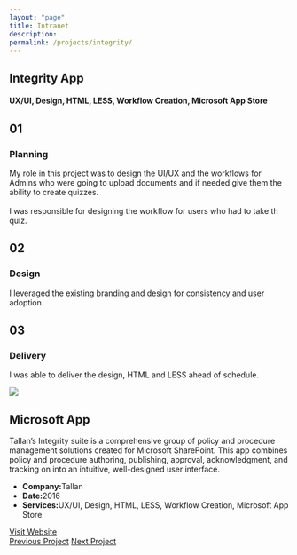 ```yaml
---
layout: "page"
title: Intranet
description:
permalink: /projects/integrity/
---
```


<style>
      @media only screen and (max-width: 475px) {
            .new-paragraph { 
                  width: 370px;
            }
            .remove-margin-top {
                  margin-top: -200px;
            }
      }
</style>

<section class="page-title parallax-section">
   <div class="row-parallax-bg">
      <div class="parallax-wrapper" style="transform: translate3d(0px, 0px, 0px);">
         <div class="parallax-bg" style="background-image: url('{{site.baseurl}}/assets/images/integrity-tallan.jpg');"></div>
      </div>
      <div class="parallax-overlay"></div>
   </div>
   <div class="centrize">
      <div class="v-center">
         <div class="container">
            <div class="row">
               <div class="col-md-8 col-md-offset-2">
                  <div class="title text-center">
                     <h1>Integrity App</h1>
                     <h4>UX/UI, Design, HTML, LESS, Workflow Creation, Microsoft App Store</h4>
                  </div>
               </div>
            </div>
         </div>
      </div>
   </div>
</section>
<section>
   <div class="container">
      <div class="row">
         <div class="col-sm-4">
            <div class="number-box">
               <div class="number-wrap">
                  <h2>01</h2>
               </div>
               <div class="number-box-content">
                  <h3>Planning</h3>
                  <p>My role in this project was to design the UI/UX and the workflows for Admins who were going to upload documents and if needed give them the ability to create quizzes.<br>
                     <br>
                     I was responsible for designing the workflow for users who had to take th quiz.
                  </p>
               </div>
            </div>
         </div>
         <div class="col-sm-4">
            <div class="number-box">
               <div class="number-wrap">
                  <h2>02</h2>
               </div>
               <div class="number-box-content">
                  <h3>Design</h3>
                  <p>I leveraged the existing branding and design for consistency and user adoption.</p>
               </div>
            </div>
         </div>
         <div class="col-sm-4">
            <div class="number-box">
               <div class="number-wrap">
                  <h2>03</h2>
               </div>
               <div class="number-box-content">
                  <h3>Delivery</h3>
                  <p>I was able to deliver the design, HTML and LESS ahead of schedule.</p>
               </div>
            </div>
         </div>
      </div>
   </div>
</section>
<section>
   <div class="container">
      <div class="row">
         <div class="col-md-7 mb-25">
            <div class="media-video"><img class="img-responsive" src="{{site.baseurl}}/assets/images/integrity-tallan.jpg"></div>
         </div>
         <div class="col-md-4 col-md-offset-1">
            <div class="title">
               <h2 class="mt-0 remove-margin-top">Microsoft App</h2>
            </div>
            <div class="section-content">
               <p>Tallan’s Integrity suite is a comprehensive group of policy and procedure management solutions created for Microsoft SharePoint. This app combines policy and procedure authoring, publishing, approval, acknowledgment, and tracking on into an intuitive, well-designed user interface.</p>
               <div class="project-info mt-25">
                  <ul>
                     <li><strong>Company:</strong>Tallan</li>
                     <li><strong>Date:</strong>2016</li>
                     <li><strong>Services:</strong>UX/UI, Design, HTML, LESS, Workflow Creation, Microsoft App Store</li>
                  </ul>
               </div>
               <div class="btn-container mt-25">
                  <a class="btn btn-color btn-block" href="https://store.office.com/en-001/app.aspx?assetid=WA104380661&ui=en-US&rs=en-001&ad=US&appredirect=false" target="_blank">Visit Website</a>
               </div>
            </div>
         </div>
      </div>
   </div>
</section>
<section class="grey-bg p-0 last-section">
   <div class="container">
      <div class="projects-controller">
         <a class="prev" href="http://patcabrera.com/portfolio/pages/business-card.html"><span><i class="hc-arrow-round-back"></i> Previous Project</span></a> <a class="all" href="http://patcabrera.com/portfolio/index.html"><span><i class="hc-apps"></i></span></a> <a class="next" href="http://patcabrera.com/portfolio/pages/email.html"><span>Next Project<i class="hc-arrow-round-forward"></i></span></a>
      </div>
   </div>
</section>